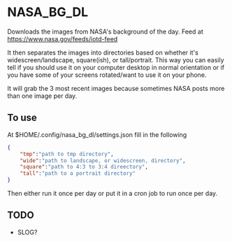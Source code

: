 # NASA_BG_DL

Downloads the images from NASA's background of the day. Feed at https://www.nasa.gov/feeds/iotd-feed

It then separates the images into directories based on whether it's widescreen/landscape, square(ish), or tall/portrait. This way you can easily tell if you should use it on your computer desktop in normal orientation or if you have some of your screens rotated/want to use it on your phone. 

It will grab the 3 most recent images because sometimes NASA posts more than one image per day. 


## To use

At $HOME/.config/nasa_bg_dl/settings.json fill in the following

```json
{
    "tmp":"path to tmp directory",
    "wide":"path to landscape, or widescreen, directory",
    "square":"path to 4:3 to 3:4 direectory",
    "tall":"path to a portrait directory"
}
```

Then either run it once per day or put it in a cron job to run once per day.

## TODO
- SLOG?